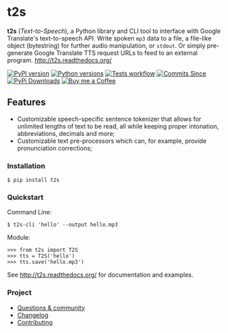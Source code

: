 # t2s

**t2s** (*Text-to-Speech*), a Python library and CLI tool to interface with Google Translate's text-to-speech API. 
Write spoken `mp3` data to a file, a file-like object (bytestring) for further audio manipulation, or `stdout`. Or simply pre-generate Google Translate TTS request URLs to feed to an external program.
<http://t2s.readthedocs.org/>

[![PyPI version](https://img.shields.io/pypi/v/t2s.svg)](https://pypi.org/project/t2s/)
[![Python versions](https://img.shields.io/pypi/pyversions/t2s.svg)](https://pypi.org/project/t2s/)
[![Tests workflow](https://github.com/secretum-inc/t2s/workflows/Tests/badge.svg)](https://github.com/secretum-inc/t2s/actions)
[![Commits Since](https://img.shields.io/github/commits-since/secretum-inc/t2s/latest.svg)](https://github.com/secretum-inc/t2s/commits/)
[![PyPi Downloads](http://pepy.tech/badge/t2s)](http://pepy.tech/project/t2s)
[![Buy me a Coffee](https://img.shields.io/badge/buy%20me%20a-coffee-orange)](https://www.buymeacoffee.com/gerrishon)

## Features

-   Customizable speech-specific sentence tokenizer that allows for unlimited lengths of text to be read, all while keeping proper intonation, abbreviations, decimals and more;
-   Customizable text pre-processors which can, for example, provide pronunciation corrections;

### Installation

    $ pip install t2s

### Quickstart

Command Line:

    $ t2s-cli 'hello' --output hello.mp3

Module:

    >>> from t2s import T2S
    >>> tts = T2S('hello')
    >>> tts.save('hello.mp3')

See <http://t2s.readthedocs.org/> for documentation and examples.

### Project

-   [Questions & community](https://github.com/secretum-inc/t2s/discussions)
-   [Changelog](CHANGELOG.rst)
-   [Contributing](CONTRIBUTING.rst)
